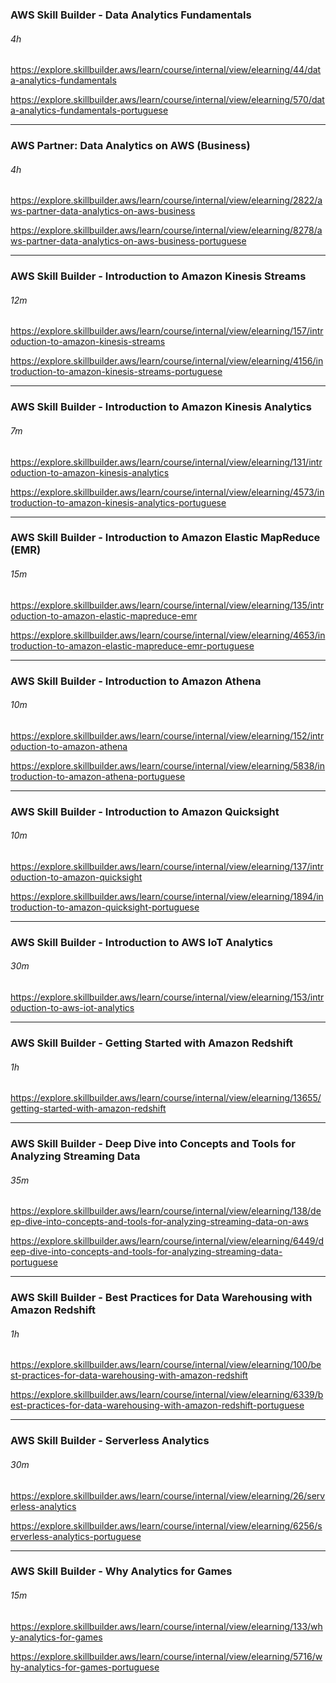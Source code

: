 ### AWS Skill Builder - Data Analytics Fundamentals 

###### 4h

<a href="https://explore.skillbuilder.aws/learn/course/internal/view/elearning/44/data-analytics-fundamentals" target="_blank" rel="noopener noreferrer">https://explore.skillbuilder.aws/learn/course/internal/view/elearning/44/data-analytics-fundamentals</a>

<a href="https://explore.skillbuilder.aws/learn/course/internal/view/elearning/570/data-analytics-fundamentals-portuguese" target="_blank" rel="noopener noreferrer">https://explore.skillbuilder.aws/learn/course/internal/view/elearning/570/data-analytics-fundamentals-portuguese</a>

------

### AWS Partner: Data Analytics on AWS (Business)

###### 4h

<a href="https://explore.skillbuilder.aws/learn/course/internal/view/elearning/2822/aws-partner-data-analytics-on-aws-business" rel="noopener noreferrer">https://explore.skillbuilder.aws/learn/course/internal/view/elearning/2822/aws-partner-data-analytics-on-aws-business</a>

<a href="https://explore.skillbuilder.aws/learn/course/internal/view/elearning/8278/aws-partner-data-analytics-on-aws-business-portuguese" target="_blank">https://explore.skillbuilder.aws/learn/course/internal/view/elearning/8278/aws-partner-data-analytics-on-aws-business-portuguese</a>

------

### AWS Skill Builder - Introduction to Amazon Kinesis Streams

###### 12m

https://explore.skillbuilder.aws/learn/course/internal/view/elearning/157/introduction-to-amazon-kinesis-streams

https://explore.skillbuilder.aws/learn/course/internal/view/elearning/4156/introduction-to-amazon-kinesis-streams-portuguese

------

### AWS Skill Builder - Introduction to Amazon Kinesis Analytics

###### 7m

https://explore.skillbuilder.aws/learn/course/internal/view/elearning/131/introduction-to-amazon-kinesis-analytics

https://explore.skillbuilder.aws/learn/course/internal/view/elearning/4573/introduction-to-amazon-kinesis-analytics-portuguese

------

### AWS Skill Builder - Introduction to Amazon Elastic MapReduce (EMR)

###### 15m

https://explore.skillbuilder.aws/learn/course/internal/view/elearning/135/introduction-to-amazon-elastic-mapreduce-emr

https://explore.skillbuilder.aws/learn/course/internal/view/elearning/4653/introduction-to-amazon-elastic-mapreduce-emr-portuguese

------

### AWS Skill Builder - Introduction to Amazon Athena

###### 10m

https://explore.skillbuilder.aws/learn/course/internal/view/elearning/152/introduction-to-amazon-athena

https://explore.skillbuilder.aws/learn/course/internal/view/elearning/5838/introduction-to-amazon-athena-portuguese

------

### AWS Skill Builder - Introduction to Amazon Quicksight

###### 10m

https://explore.skillbuilder.aws/learn/course/internal/view/elearning/137/introduction-to-amazon-quicksight

https://explore.skillbuilder.aws/learn/course/internal/view/elearning/1894/introduction-to-amazon-quicksight-portuguese

------

### AWS Skill Builder - Introduction to AWS IoT Analytics

###### 30m

https://explore.skillbuilder.aws/learn/course/internal/view/elearning/153/introduction-to-aws-iot-analytics

------

### AWS Skill Builder - Getting Started with Amazon Redshift

###### 1h

https://explore.skillbuilder.aws/learn/course/internal/view/elearning/13655/getting-started-with-amazon-redshift

------

### AWS Skill Builder - Deep Dive into Concepts and Tools for Analyzing Streaming Data

###### 35m

https://explore.skillbuilder.aws/learn/course/internal/view/elearning/138/deep-dive-into-concepts-and-tools-for-analyzing-streaming-data-on-aws

https://explore.skillbuilder.aws/learn/course/internal/view/elearning/6449/deep-dive-into-concepts-and-tools-for-analyzing-streaming-data-portuguese

------

### AWS Skill Builder - Best Practices for Data Warehousing with Amazon Redshift

###### 1h

https://explore.skillbuilder.aws/learn/course/internal/view/elearning/100/best-practices-for-data-warehousing-with-amazon-redshift

https://explore.skillbuilder.aws/learn/course/internal/view/elearning/6339/best-practices-for-data-warehousing-with-amazon-redshift-portuguese

------

### AWS Skill Builder - Serverless Analytics

###### 30m

https://explore.skillbuilder.aws/learn/course/internal/view/elearning/26/serverless-analytics

https://explore.skillbuilder.aws/learn/course/internal/view/elearning/6256/serverless-analytics-portuguese

------

### AWS Skill Builder - Why Analytics for Games

###### 15m

https://explore.skillbuilder.aws/learn/course/internal/view/elearning/133/why-analytics-for-games

https://explore.skillbuilder.aws/learn/course/internal/view/elearning/5716/why-analytics-for-games-portuguese
